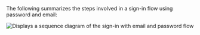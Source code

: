 The following summarizes the steps involved in a sign-in flow using password and email:

<div class="full">

![Displays a sequence diagram of the sign-in with email and password flow](/img/oie-embedded-sdk/oie-embedded-nodejs-sign-in-pwd-email-flow-diagram.png)

</div>

